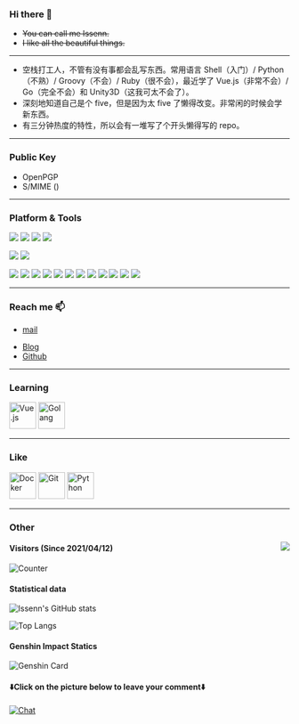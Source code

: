 ### Hi there 👋

<!--
**issenn/issenn** is a ✨ _special_ ✨ repository because its `README.md` (this file) appears on your GitHub profile.

Here are some ideas to get you started:

- 🔭 I’m currently working on ...
- 🌱 I’m currently learning ...
- 👯 I’m looking to collaborate on ...
- 🤔 I’m looking for help with ...
- 💬 Ask me about ...
- 📫 How to reach me: ...
- 😄 Pronouns: ...
- ⚡ Fun fact: ...
-->

- ~~You can call me Issenn.~~
- ~~I like all the beautiful things.~~

---

- 空栈打工人，不管有没有事都会乱写东西。常用语言 Shell（入门）/ Python（不熟）/ Groovy（不会）/ Ruby（很不会），最近学了 Vue.js（非常不会）/ Go（完全不会）和 Unity3D（这我可太不会了）。
- 深刻地知道自己是个 five，但是因为太 five 了懒得改变。非常闲的时候会学新东西。
- 有三分钟热度的特性，所以会有一堆写了个开头懒得写的 repo。

---

### Public Key

- OpenPGP
- S/MIME ()

---

### Platform & Tools

[![](https://img.shields.io/badge/Centos-Linux-33aadd?style=flat-square&logo=centos&logoColor=ffffff)](https://www.centos.org/)
[![](https://img.shields.io/badge/macOS-Catalina-292e33?style=flat-square&logo=apple&logoColor=ffffff)](https://www.tonymacx86.com/)
[![](https://img.shields.io/badge/Windows-10-2376bc?style=flat-square&logo=windows&logoColor=ffffff)](https://www.microsoft.com/windows/get-windows-10)
[![](https://img.shields.io/badge/IDE-Visual%20Studio%20Code-blue?style=flat-square&logo=visual-studio-code&logoColor=ffffff)](https://code.visualstudio.com/)

[![](https://img.shields.io/badge/XiaoMi-Mix%202S-f5010c?style=flat-square&logo=xiaomi&logoColor=ffffff)](https://www.mi.com/)
[![](https://img.shields.io/badge/iPhone-5S-999999?style=flat-square&logo=apple&logoColor=ffffff)](https://www.apple.com/)


[![](https://img.shields.io/badge/-Docker-2496ED?style=flat-square&logo=docker&logoColor=ffffff)](https://www.docker.com/)
[![](https://img.shields.io/badge/-TypeScript-007acc?style=flat-square&logo=typescript&logoColor=white)](https://www.typescriptlang.org/)
[![](https://img.shields.io/badge/-MariaDB-003545?style=flat-square&logo=mariadb&logoColor=white)](https://mariadb.com/)
[![](https://img.shields.io/badge/-Sass-cc6699?style=flat-square&logo=sass&logoColor=white)](https://sass-lang.com/)
[![](https://img.shields.io/badge/-NPM-cb3837?style=flat-square&logo=npm&logoColor=white)](https://npmjs.com/)
[![](https://img.shields.io/badge/-PostCSS-dd3a0a?style=flat-square&logo=postcss&logoColor=white)](https://postcss.org/)
[![](https://img.shields.io/badge/-HTML5-E34F26?style=flat-square&logo=html5&logoColor=white)](https://html.spec.whatwg.org/)
[![](https://img.shields.io/badge/-Git-f05032?style=flat-square&logo=git&logoColor=white)](https://git-scm.com/)
[![](https://img.shields.io/badge/-Linux-fcc624?style=flat-square&logo=linux&logoColor=white)](https://www.linuxfoundation.org/)
[![](https://img.shields.io/badge/-JavaScript-f7e018?style=flat-square&logo=javascript&logoColor=white)](https://www.ecma-international.org/)
[![](https://img.shields.io/badge/-Vue.js-4fc08d?style=flat-square&logo=vue.js&logoColor=ffffff)](https://vuejs.org/)
[![](https://img.shields.io/badge/-Nginx-269539?style=flat-square&logo=nginx&logoColor=ffffff)](https://nginx.org/)
<!-- [![](https://img.shields.io/badge/-React-61dafb?style=flat-square&logo=react&logoColor=ffffff)](https://reactjs.org/) -->
<!-- [![](https://img.shields.io/badge/-Webpack-8dd6f9?style=flat-square&logo=webpack&logoColor=white)](https://webpack.js.org/) -->
<!-- [![](https://img.shields.io/badge/-CSS3-1572B6?style=flat-square&logo=css3&logoColor=white)](https://www.w3.org/Style/CSS/) -->
<!-- [![](https://img.shields.io/badge/-Stylus-ff6347?style=flat-square&logo=stylus&logoColor=ffffff)](https://stylus-lang.com/) -->
<!-- [![](https://img.shields.io/badge/-Node.js-43853d?style=flat-square&logo=node.js&logoColor=ffffff)](https://nodejs.org/) -->

---

### Reach me 📫

- [mail](mailto:issenn@issenn.ml)
<!-- - Website -->
- [Blog](http://issenn.ml)
- [Github](https://github.com/issenn)
<!-- - [Gitlab](https://gitlab.com/issenn) -->
<!-- - Telegram -->
<!-- - [Discord](https://discordapp.com/users/225734414343208961) -->
<!-- - [Bilibili](https://space.bilibili.com/1327327) -->
<!-- - [Pixiv](https://www.pixiv.net/en/users/3971304) -->
<!-- - [爱发电](https://afdian.net/@issenn) -->

<!-- [![](https://img.shields.io/badge/Steam-171a21?style=flat-square&logo=steam&logoColor=ffffff)](https://steamcommunity.com/id/issenn) -->
<!-- [![](https://shields.io/badge/Zhihu-ffffff.svg?style=flat-square&logo=zhihu)](https://www.zhihu.com/people/issenn) -->
<!-- [![](https://img.shields.io/badge/Twitter-ffffff.svg?style=flat-square&logo=twitter)](https://twitter.com/issennknight) -->

---

### Learning

<img height="48" src="https://upload.wikimedia.org/wikipedia/commons/9/95/Vue.js_Logo_2.svg" title="Vue.js" />

<img height="48" src="https://upload.wikimedia.org/wikipedia/commons/2/2d/Go_gopher_favicon.svg" title="Golang" />

---

### Like

<img height="48" src="https://upload.wikimedia.org/wikipedia/commons/4/4e/Docker_%28container_engine%29_logo.svg" title="Docker" />

<img height="48" src="https://upload.wikimedia.org/wikipedia/commons/e/e0/Git-logo.svg" title="Git" />

<img height="48" src="https://upload.wikimedia.org/wikipedia/commons/0/0a/Python.svg" title="Python" />

---

### Other

<p>
  <img src="https://weather-icon.journeyad.repl.co/@shenzhen?v=1" align="right">
</p>

#### Visitors (Since 2021/04/12)

![Counter](https://count.getloli.com/get/@issenn?theme=rule34)

#### Statistical data

![Issenn's GitHub stats](https://github-readme-stats.vercel.app/api?username=issenn&theme=cobalt&hide_title=true&show_icons=true&include_all_commits=true&count_private=true)

![Top Langs](https://github-readme-stats.vercel.app/api/top-langs/?username=issenn&theme=cobalt&hide_title=true&layout=compact&langs_count=10&hide=html,javascript,css)

<!-- ![Wakatime](https://github-readme-stats.vercel.app/api/wakatime?username=issenn&layout=compact) -->

#### Genshin Impact Statics

![Genshin Card](https://genshin-card.issenn.repl.co/detail/rand/175121102.png)

#### ⬇️**Click on the picture below to leave your comment**⬇️

[![Chat](https://chat.getloli.com/room/@issenn.github/svg?width=600&height=280&limit=20&theme=light&title=issenn@github:%20~&fontSize=13)](https://chat.getloli.com/room/@issenn.github?title=Issenn%E7%9A%84Github%E7%95%99%E8%A8%80%E6%9D%BF)

